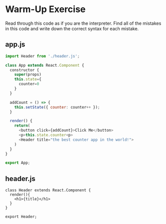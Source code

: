 # Warm-Up Exercise

Read through this code as if you are the interpreter. Find all of the mistakes in this code and write down the correct syntax for each mistake.

## app.js

```javascript
import Header from './header.js';

class App extends React.Component {
  constructor {
    super(props)
    this.state={
      counter=0
    }
  }

  addCount = () => {
    this.setState({ counter: counter++ });
  }

  render() {
    return(
      <button click={addCount}>Click Me</button>
      <p>this.state.counter<p>
      <Header title="the best counter app in the world!">
    )
  }
}

export App;
```

## header.js

```
class Header extends React.Component {
  render(){
    <h1>{title}</h1>
  }
}

export Header;
```

